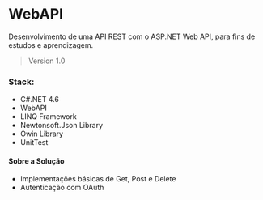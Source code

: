 # WebAPI
Desenvolvimento de uma API REST com o ASP.NET Web API, para fins de estudos e aprendizagem.

> Version 1.0

### Stack: 
- C#.NET 4.6
- WebAPI
- LINQ Framework
- Newtonsoft.Json Library
- Owin Library
- UnitTest

#### Sobre a Solução
- Implementações básicas de Get, Post e Delete
- Autenticação com OAuth
